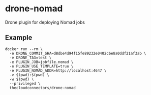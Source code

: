 # drone-nomad

Drone plugin for deploying Nomad jobs

## Example

    docker run --rm \
      -e DRONE_COMMIT_SHA=d8dbe4d94f15fe89232e0402c6e8a0ddf21af3ab \
      -e DRONE_TAG=test \
      -e PLUGIN_JOB=jobfile.nomad \
      -e PLUGIN_USE_TEMPLATE=true \
      -e PLUGIN_NOMAD_ADDR=http://localhost:4647 \
      -v $(pwd):$(pwd) \
      -w $(pwd) \
      --privileged \
      thecloudconnectors/drone-nomad
